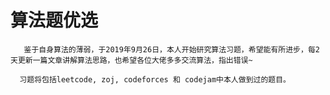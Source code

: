 # 算法题优选

       鉴于自身算法的薄弱，于2019年9月26日，本人开始研究算法习题，希望能有所进步，每2天更新一篇文章讲解算法思路，也希望各位大佬多多交流算法，指出错误~

      习题将包括leetcode, zoj, codeforces 和 codejam中本人做到过的题目。

